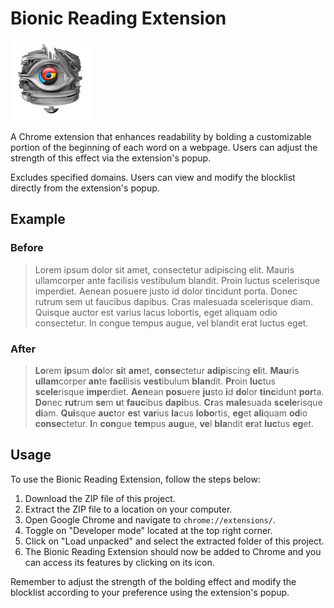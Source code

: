 # Bionic Reading Extension

![Bionic Reading Icon](icons/BionicReadingIcon128.png)

A Chrome extension that enhances readability by bolding a customizable portion of the beginning of each word on a webpage. Users can adjust the strength of this effect via the extension's popup.

Excludes specified domains. Users can view and modify the blocklist directly from the extension's popup.

## Example
### Before
> Lorem ipsum dolor sit amet, consectetur adipiscing elit. Mauris ullamcorper ante facilisis vestibulum blandit. Proin luctus scelerisque imperdiet. Aenean posuere justo id dolor tincidunt porta. Donec rutrum sem ut faucibus dapibus. Cras malesuada scelerisque diam. Quisque auctor est varius lacus lobortis, eget aliquam odio consectetur. In congue tempus augue, vel blandit erat luctus eget.
### After
> **Lo**rem **ip**sum **do**lor **si**t **am**et, **conse**ctetur **adip**iscing **el**it. **Mau**ris **ullam**corper **an**te **faci**lisis **vest**ibulum **blan**dit. **Pr**oin **luc**tus **scele**risque **impe**rdiet. **Aen**ean **pos**uere **ju**sto **i**d **do**lor **tinc**idunt **por**ta. **Do**nec **rut**rum **se**m **u**t **fauc**ibus **dapi**bus. **Cr**as **male**suada **scele**risque **di**am. **Qui**sque **auc**tor **es**t **var**ius **la**cus **lobo**rtis, **eg**et **ali**quam **od**io **conse**ctetur. **I**n **con**gue **tem**pus **aug**ue, **ve**l **bla**ndit **er**at **luc**tus **eg**et.

## Usage

To use the Bionic Reading Extension, follow the steps below:

1. Download the ZIP file of this project.
2. Extract the ZIP file to a location on your computer.
3. Open Google Chrome and navigate to `chrome://extensions/`.
4. Toggle on "Developer mode" located at the top right corner.
5. Click on "Load unpacked" and select the extracted folder of this project.
6. The Bionic Reading Extension should now be added to Chrome and you can access its features by clicking on its icon.

Remember to adjust the strength of the bolding effect and modify the blocklist according to your preference using the extension's popup.
